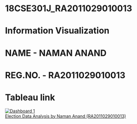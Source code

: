 # 18CSE301J_RA2011029010013
# Information Visualization
# NAME - NAMAN ANAND
# REG.NO. - RA2011029010013
# Tableau link
<div class='tableauPlaceholder' id='viz1678099067369' style='position: relative'><noscript><a href='#'><img alt='Dashboard 1 ' src='https:&#47;&#47;public.tableau.com&#47;static&#47;images&#47;El&#47;ElectiondataanalysisinTableau&#47;Dashboard1&#47;1_rss.png' style='border: none' /></a></noscript><object class='tableauViz'  style='display:none;'><param name='host_url' value='https%3A%2F%2Fpublic.tableau.com%2F' /> <param name='embed_code_version' value='3' /> <param name='site_root' value='' /><param name='name' value='ElectiondataanalysisinTableau&#47;Dashboard1' /><param name='tabs' value='no' /><param name='toolbar' value='yes' /><param name='static_image' value='https:&#47;&#47;public.tableau.com&#47;static&#47;images&#47;El&#47;ElectiondataanalysisinTableau&#47;Dashboard1&#47;1.png' /> <param name='animate_transition' value='yes' /><param name='display_static_image' value='yes' /><param name='display_spinner' value='yes' /><param name='display_overlay' value='yes' /><param name='display_count' value='yes' /><param name='language' value='en-US' /></object></div>                <script type='text/javascript'>                    var divElement = document.getElementById('viz1678099067369');                    var vizElement = divElement.getElementsByTagName('object')[0];                    if ( divElement.offsetWidth > 800 ) { vizElement.style.width='2300px';vizElement.style.height='1027px';} else if ( divElement.offsetWidth > 500 ) { vizElement.style.width='2300px';vizElement.style.height='1027px';} else { vizElement.style.width='100%';vizElement.style.height='2177px';}                     var scriptElement = document.createElement('script');                    scriptElement.src = 'https://public.tableau.com/javascripts/api/viz_v1.js';                    vizElement.parentNode.insertBefore(scriptElement, vizElement);                </script>
<a href="https://public.tableau.com/views/ElectiondataanalysisinTableau/Dashboard1?:language=en-US&:display_count=n&:origin=viz_share_link" target="blank">Election Data Analysis by Naman Anand (RA2011029010013)</a>
